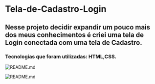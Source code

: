# Tela-de-Cadastro-Login
## Nesse projeto decidir expandir um pouco mais dos meus conhecimentos é criei uma tela de Login conectada com uma tela de Cadastro.
### Tecnologias que foram utilizadas: HTML,CSS.

![README.md](https://github.com/MatheusdeSouzaSilva70/Tela-de-Cadastro-Login/blob/main/primeira%20parte%20tela%20de%20login.png)

![README.md](https://github.com/MatheusdeSouzaSilva70/Tela-de-Cadastro-Login/blob/main/segunda%20parte%20tela%20de%20cadastro.png)

